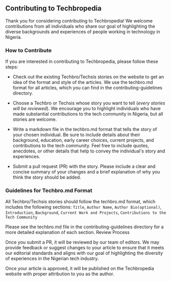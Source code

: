 ## Contributing to Techbropedia

Thank you for considering contributing to Techbropedia! We welcome contributions from all individuals who share our goal of highlighting the diverse backgrounds and experiences of people working in technology in Nigeria.

### How to Contribute
If you are interested in contributing to Techbropedia, please follow these steps:

- Check out the existing Techbro/Techsis stories on the website to get an idea of the format and style of the articles. We use the techbro.md format for all articles, which you can find in the contributing-guidelines directory.

- Choose a Techbro or Techsis whose story you want to tell (_every stories will be reviewed_). We encourage you to highlight individuals who have made substantial contributions to the tech community in Nigeria, but all stories are welcome.

- Write a markdown file in the techbro.md format that tells the story of your chosen individual. Be sure to include details about their background, education, early career choices, current projects, and contributions to the tech community. Feel free to include quotes, anecdotes, or other details that help to convey the individual's story and experiences.

- Submit a pull request (PR) with the story. Please include a clear and concise summary of your changes and a brief explanation of why you think the story should be added.

### Guidelines for Techbro.md Format

All Techbro/Techsis stories should follow the techbro.md format, which includes the following sections: `Title`, `Author Name`, `Author Bio(optional)`, `Introduction`, `Background`, `Current Work and Projects`, `Contributions to the Tech Community`

Please see the techbro.md file in the contributing-guidelines directory for a more detailed explanation of each section.
Review Process

Once you submit a PR, it will be reviewed by our team of editors. We may provide feedback or suggest changes to your article to ensure that it meets our editorial standards and aligns with our goal of highlighting the diversity of experiences in the Nigerian tech industry.

Once your article is approved, it will be published on the Techbropedia website with proper attribution to you as the author.
